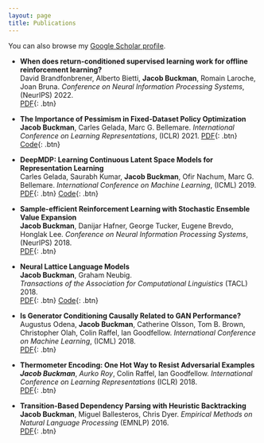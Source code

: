 ```yaml
---
layout: page
title: Publications
---
```


You can also browse my <a href="https://scholar.google.com/citations?user=IDSGZNYAAAAJ&hl=en" target="_blank">Google Scholar profile</a>.
<br />

- **When does return-conditioned supervised learning work for offline reinforcement learning?**  
    David Brandfonbrener, Alberto Bietti, **Jacob Buckman**, Romain Laroche, Joan Bruna.
    *Conference on Neural Information Processing Systems*, (NeurIPS) 2022.  
    [PDF](https://arxiv.org/abs/2206.01079){: .btn}

- **The Importance of Pessimism in Fixed-Dataset Policy Optimization**  
    **Jacob Buckman**, Carles Gelada, Marc G. Bellemare.
    *International Conference on Learning Representations*, (ICLR) 2021.
    [PDF](https://arxiv.org/abs/2009.06799){: .btn}
    [Code](https://github.com/jbuckman/tiopifdpo){: .btn}

- **DeepMDP: Learning Continuous Latent Space Models for Representation Learning**  
    Carles Gelada, Saurabh Kumar, **Jacob Buckman**, Ofir Nachum, Marc G. Bellemare.
    *International Conference on Machine Learning*, (ICML) 2019.  
    [PDF](https://arxiv.org/abs/1906.02736){: .btn}
    [Code](https://github.com/jbuckman/dmdp-donutworld){: .btn}

- **Sample-efficient Reinforcement Learning with Stochastic Ensemble Value Expansion**  
    **Jacob Buckman**, Danijar Hafner, George Tucker, Eugene Brevdo, Honglak Lee.
    *Conference on Neural Information Processing Systems*, (NeurIPS) 2018.  
    [PDF](https://arxiv.org/abs/1807.01675){: .btn}

- **Neural Lattice Language Models**  
    **Jacob Buckman**, Graham Neubig.  
    *Transactions of the Association for Computational Linguistics* (TACL) 2018.   
    [PDF](https://arxiv.org/abs/1803.05071){: .btn}
    [Code](https://github.com/jbuckman/neural-lattice-language-models){: .btn}

- **Is Generator Conditioning Causally Related to GAN Performance?**  
    Augustus Odena, **Jacob Buckman**, Catherine Olsson, Tom B. Brown, Christopher Olah, Colin Raffel, Ian Goodfellow.
    *International Conference on Machine Learning*, (ICML) 2018.  
    [PDF](http://proceedings.mlr.press/v80/odena18a.html){: .btn}

- **Thermometer Encoding: One Hot Way to Resist Adversarial Examples**  
    ***Jacob Buckman***, *Aurko Roy*, Colin Raffel, Ian Goodfellow.
    *International Conference on Learning Representations* (ICLR) 2018.  
    [PDF](https://openreview.net/pdf?id=S18Su--CW){: .btn}

- **Transition-Based Dependency Parsing with Heuristic Backtracking**  
    **Jacob Buckman**, Miguel Ballesteros, Chris Dyer.
    *Empirical Methods on Natural Language Processing* (EMNLP) 2016.  
    [PDF](http://www.aclweb.org/anthology/D16-1254){: .btn}


<br /> 


